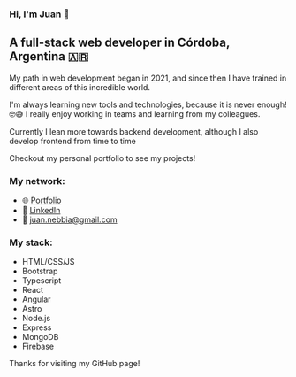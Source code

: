 ### Hi, I'm Juan 🌱
## A full-stack web developer in Córdoba, Argentina 🇦🇷

My path in web development began in 2021, and since then I have trained in different areas of this incredible world.

I'm always learning new tools and technologies, because it is never enough! 🤓😅 I really enjoy working in teams and learning from my colleagues.

Currently I lean more towards backend development, although I also develop frontend from time to time

Checkout my personal portfolio to see my projects!

### My network:
- 🌐 [Portfolio](https://juannebbia.com.ar) 
- 💼 [LinkedIn](https://linkedin.com/in/juan-nebbia) 
- 📧 juan.nebbia@gmail.com

### My stack:
- HTML/CSS/JS
- Bootstrap
- Typescript
- React
- Angular
- Astro
- Node.js
- Express
- MongoDB
- Firebase

Thanks for visiting my GitHub page!
